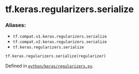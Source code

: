 <div itemscope itemtype="http://developers.google.com/ReferenceObject">
<meta itemprop="name" content="tf.keras.regularizers.serialize" />
<meta itemprop="path" content="Stable" />
</div>

# tf.keras.regularizers.serialize



### Aliases:

* `tf.compat.v1.keras.regularizers.serialize`
* `tf.compat.v2.keras.regularizers.serialize`
* `tf.keras.regularizers.serialize`

``` python
tf.keras.regularizers.serialize(regularizer)
```



Defined in [`python/keras/regularizers.py`](/code/stable/tensorflow/python/keras/regularizers.py).

<!-- Placeholder for "Used in" -->
